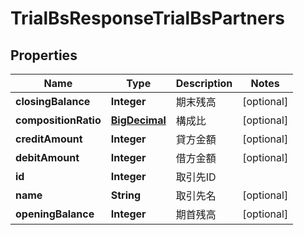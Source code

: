 

# TrialBsResponseTrialBsPartners

## Properties

Name | Type | Description | Notes
------------ | ------------- | ------------- | -------------
**closingBalance** | **Integer** | 期末残高 |  [optional]
**compositionRatio** | [**BigDecimal**](BigDecimal.md) | 構成比 |  [optional]
**creditAmount** | **Integer** | 貸方金額 |  [optional]
**debitAmount** | **Integer** | 借方金額 |  [optional]
**id** | **Integer** | 取引先ID | 
**name** | **String** | 取引先名 |  [optional]
**openingBalance** | **Integer** | 期首残高 |  [optional]



